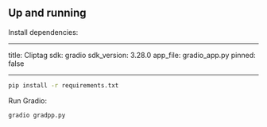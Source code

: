 ## Up and running

Install dependencies:

---

title: Cliptag
sdk: gradio
sdk_version: 3.28.0
app_file: gradio_app.py
pinned: false

---

```bash
pip install -r requirements.txt
```

Run Gradio:

```bash
gradio gradpp.py
```
